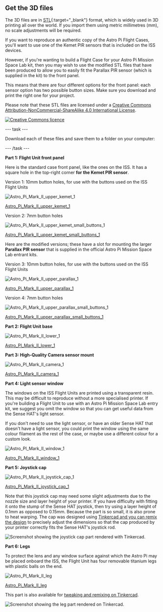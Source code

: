 ## Get the 3D files

The 3D files are in [STL](https://en.wikipedia.org/wiki/STL_%28file_format%29){:target="_blank"} format, which is widely used in 3D printing all over the world. If you import them using metric millimetres (mm), no scale adjustments will be required.

If you want to reproduce an authentic copy of the Astro Pi Flight Cases, you'll want to use one of the Kemet PIR sensors that is included on the ISS devices.

However, if you're wanting to build a Flight Case for your Astro Pi Mission Space Lab kit, then you may wish to use the modified STL files that have been produced to allow you to easily fit the Parallax PIR sensor (which is supplied in the kit) to the front panel. 

This means that there are four different options for the front panel: each sensor option has two possible button sizes. Make sure you download and print the right one for your project.



Please note that these STL files are licensed under a [Creative Commons Attribution-NonCommercial-ShareAlike 4.0 International License](http://creativecommons.org/licenses/by-sa/4.0/).

[![Creative Commons licence](https://i.creativecommons.org/l/by-nc-sa/4.0/88x31.png)](http://creativecommons.org/licenses/by-sa/4.0/)

--- task ---

Download each of these files and save them to a folder on your computer:

--- /task ---

**Part 1: Flight Unit front panel**

Here is the standard case front panel, like the ones on the ISS. It has a square hole in the top-right corner **for the Kemet PIR sensor**.

Version 1:  10mm button holes, for use with the buttons used on the ISS Flight Units

![Astro_Pi_Mark_II_upper_kemet_1](images/Astro_Pi_Mark_II_upper_kemet_1.jpg)

[Astro_Pi_Mark_II_upper_kemet_1](resources/Astro_Pi_Mark_II_upper_kemet_1.STL) 

Version 2:  7mm button holes

![Astro_Pi_Mark_II_upper_kemet_small_buttons_1](images/Astro_Pi_Mark_II_upper_kemet_small_buttons_1.jpg)

[Astro_Pi_Mark_II_upper_kemet_small_buttons_1](resources/Astro_Pi_Mark_II_upper_kemet_small_buttons_1.STL) 
  
Here are the modified versions; these have a slot for mounting the larger **Parallax PIR sensor** that is supplied in the official Astro Pi Mission Space Lab entrant kits.

Version 3:  10mm button holes, for use with the buttons used on the ISS Flight Units

![Astro_Pi_Mark_II_upper_parallax_1](images/Astro_Pi_Mark_II_upper_parallax_1.jpg)

[Astro_Pi_Mark_II_upper_parallax_1](resources/Astro_Pi_Mark_II_upper_parallax_1.STL) 

Version 4:  7mm button holes

![Astro_Pi_Mark_II_upper_parallax_small_buttons_1](images/Astro_Pi_Mark_II_upper_parallax_small_buttons_1.jpg)

[Astro_Pi_Mark_II_upper_parallax_small_buttons_1](resources/Astro_Pi_Mark_II_upper_parallax_small_buttons_1.STL) 
  
**Part 2: Flight Unit base**

![Astro_PI_Mark_II_lower_1](images/Astro_PI_Mark_II_lower_1.jpg)


[Astro_PI_Mark_II_lower_1](resources/Astro_PI_Mark_II_lower_1.STL) 

**Part 3: High-Quality Camera sensor mount**

![Astro_PI_Mark_II_camera_1](images/Astro_Pi_Mark_II_camera_1.jpg)

[Astro_Pi_Mark_II_camera_1](resources/Astro_Pi_Mark_II_camera_1.STL) 

**Part 4: Light sensor window**

The windows on the ISS Flight Units are printed using a transparent resin. This may be difficult to reproduce without a more specialised printer. If you're building a Flight Unit to use with an Astro Pi Mission Space Lab entry kit, we suggest you omit the window so that you can get useful data from the Sense HAT's light sensor. 

If you don't need to use the light sensor, or have an older Sense HAT that doesn't have a light sensor, you could print the window using the same colour filament as the rest of the case, or maybe use a different colour for a custom look. 

![Astro_PI_Mark_II_window_1](images/Astro_Pi_Mark_II_window_1.jpg)

[Astro_Pi_Mark_II_window_1](resources/Astro_Pi_Mark_II_window_1.STL) 

**Part 5: Joystick cap**

![Astro_PI_Mark_II_joystick_cap_1](images/Astro_Pi_Mark_II_joystick_cap_1.jpg)

[Astro_Pi_Mark_II_joystick_cap_1](resources/Astro_Pi_Mark_II_joystick_cap.stl)


Note that this joystick cap may need some slight adjustments due to the nozzle size and layer height of your printer. If you have difficulty with fitting it onto the stump of the Sense HAT joystick, then try using a layer height of 0.1mm as opposed to 0.15mm. Because the part is so small, it is also prone to heat warping. The cap was designed using [Tinkercad and you can remix the design](https://www.tinkercad.com/things/9LQoVurYOeM) to precisely adjust the dimensions so that the cap produced by your printer correctly fits the Sense HAT's joystick rod.

![Screenshot showing the joystick cap part rendered with Tinkercad.](images/joystick_tinkercad.png)


**Part 6: Legs**

To protect the lens and any window surface against which the Astro Pi may be placed onboard the ISS, the Flight Unit has four removable titanium legs with plastic balls on the end. 

![Astro_PI_Mark_II_leg](images/Astro_Pi_Mark_II_leg.jpg)

[Astro_Pi_Mark_II_leg](resources/Astro_Pi_Mark_II_leg.stl)

This part is also available for [tweaking and remixing on Tinkercad](https://www.tinkercad.com/things/flDuNtFK9Zh).

![Screenshot showing the leg part rendered on Tinkercad.](images/legs_tinkercad.png)

